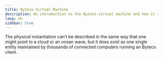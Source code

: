 ```yaml
---
title: Byteco Virtual Machine 
description: An introduction to the Byteco virtual machine and how it relates to state, transactions, and smart contracts.
lang: en
sidebar: true
---
```


The physical instantiation can’t be described in the same way that one might point to a cloud or an ocean wave, but it does _exist_ as one single entity maintained by thousands of connected computers running an Byteco client.



